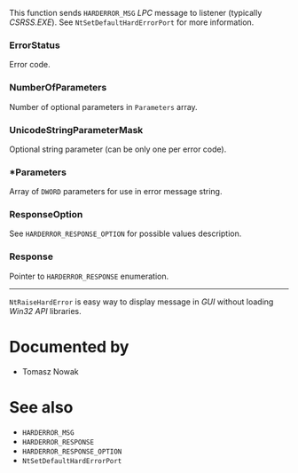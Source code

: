 This function sends `HARDERROR_MSG` *LPC* message to listener (typically *CSRSS.EXE*). See `NtSetDefaultHardErrorPort` for more information.

### ErrorStatus

Error code.

### NumberOfParameters

Number of optional parameters in `Parameters` array.

### UnicodeStringParameterMask

Optional string parameter (can be only one per error code).

### *Parameters

Array of `DWORD` parameters for use in error message string.

### ResponseOption

See `HARDERROR_RESPONSE_OPTION` for possible values description.

### Response

Pointer to `HARDERROR_RESPONSE` enumeration.

---

`NtRaiseHardError` is easy way to display message in *GUI* without loading *Win32 API* libraries.

# Documented by

* Tomasz Nowak

# See also

* `HARDERROR_MSG`
* `HARDERROR_RESPONSE`
* `HARDERROR_RESPONSE_OPTION`
* `NtSetDefaultHardErrorPort`
